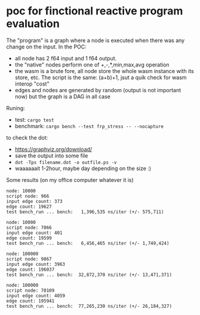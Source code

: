 # poc for finctional reactive program evaluation

The "program" is a graph where a node is executed when there was any change on the input.
In the POC:
- all node has 2 f64 input and 1 f64 output.
- the "native" nodes perform one of +,-,*,min,max,avg operation
- the wasm is a brute fore, all node store the whole wasm instance with its store, etc. The script is the same: (a+b)+1, jsut a quik check for wasm interop "cost"
- edges and nodes are generated by random (output is not important now) but the graph is a DAG in all case

Runing:
- test: `cargo test`
- benchmark: `cargo bench --test frp_stress -- --nocapture`

to check the dot: 
- <https://graphviz.org/download/>
- save the output into some file
- `dot -Tps filename.dot -o outfile.ps -v`
- waaaaaait 1-2hour, maybe day depending on the size :)


Some results (on my office computer whatever it is)

```
node: 10000
script node: 966
input edge count: 373
edge count: 19627
test bench_run ... bench:   1,396,535 ns/iter (+/- 575,711)
```

```
node: 10000
script node: 7066
input edge count: 401
edge count: 19599
test bench_run ... bench:   6,456,465 ns/iter (+/- 1,749,424)
```

```
node: 100000
script node: 9867
input edge count: 3963
edge count: 196037
test bench_run ... bench:  32,872,370 ns/iter (+/- 13,471,371)
```

```
node: 100000
script node: 70109
input edge count: 4059
edge count: 195941
test bench_run ... bench:  77,265,230 ns/iter (+/- 26,184,327)
```

